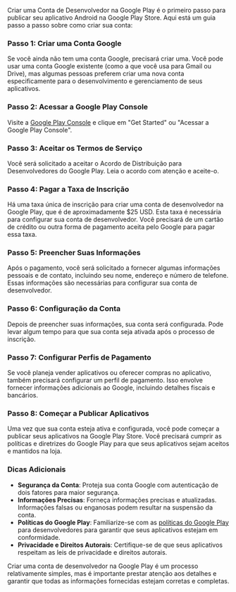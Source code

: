 Criar uma Conta de Desenvolvedor na Google Play é o primeiro passo para publicar seu aplicativo Android na Google Play Store. Aqui está um guia passo a passo sobre como criar sua conta:

### Passo 1: Criar uma Conta Google

Se você ainda não tem uma conta Google, precisará criar uma. Você pode usar uma conta Google existente (como a que você usa para Gmail ou Drive), mas algumas pessoas preferem criar uma nova conta especificamente para o desenvolvimento e gerenciamento de seus aplicativos.

### Passo 2: Acessar a Google Play Console

Visite a [Google Play Console](https://play.google.com/console/about/) e clique em "Get Started" ou "Acessar a Google Play Console".

### Passo 3: Aceitar os Termos de Serviço

Você será solicitado a aceitar o Acordo de Distribuição para Desenvolvedores do Google Play. Leia o acordo com atenção e aceite-o.

### Passo 4: Pagar a Taxa de Inscrição

Há uma taxa única de inscrição para criar uma conta de desenvolvedor na Google Play, que é de aproximadamente $25 USD. Esta taxa é necessária para configurar sua conta de desenvolvedor. Você precisará de um cartão de crédito ou outra forma de pagamento aceita pelo Google para pagar essa taxa.

### Passo 5: Preencher Suas Informações

Após o pagamento, você será solicitado a fornecer algumas informações pessoais e de contato, incluindo seu nome, endereço e número de telefone. Essas informações são necessárias para configurar sua conta de desenvolvedor.

### Passo 6: Configuração da Conta

Depois de preencher suas informações, sua conta será configurada. Pode levar algum tempo para que sua conta seja ativada após o processo de inscrição.

### Passo 7: Configurar Perfis de Pagamento

Se você planeja vender aplicativos ou oferecer compras no aplicativo, também precisará configurar um perfil de pagamento. Isso envolve fornecer informações adicionais ao Google, incluindo detalhes fiscais e bancários.

### Passo 8: Começar a Publicar Aplicativos

Uma vez que sua conta esteja ativa e configurada, você pode começar a publicar seus aplicativos na Google Play Store. Você precisará cumprir as políticas e diretrizes do Google Play para que seus aplicativos sejam aceitos e mantidos na loja.

### Dicas Adicionais

- **Segurança da Conta**: Proteja sua conta Google com autenticação de dois fatores para maior segurança.
- **Informações Precisas**: Forneça informações precisas e atualizadas. Informações falsas ou enganosas podem resultar na suspensão da conta.
- **Políticas do Google Play**: Familiarize-se com as [políticas do Google Play](https://play.google.com/about/developer-content-policy/) para desenvolvedores para garantir que seus aplicativos estejam em conformidade.
- **Privacidade e Direitos Autorais**: Certifique-se de que seus aplicativos respeitam as leis de privacidade e direitos autorais.

Criar uma conta de desenvolvedor na Google Play é um processo relativamente simples, mas é importante prestar atenção aos detalhes e garantir que todas as informações fornecidas estejam corretas e completas.